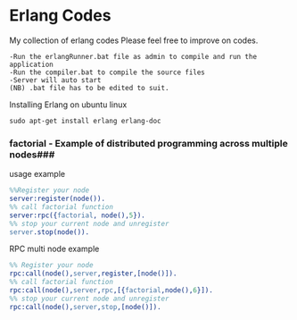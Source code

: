 Erlang Codes
===========
My collection of erlang codes
Please feel free to improve on codes.

~~~
-Run the erlangRunner.bat file as admin to compile and run the application
-Run the compiler.bat to compile the source files
-Server will auto start
(NB) .bat file has to be edited to suit.
~~~

Installing Erlang on ubuntu linux
~~~
sudo apt-get install erlang erlang-doc
~~~

### factorial - Example of distributed programming across multiple nodes###
usage example
~~~erlang
%%Register your node
server:register(node()). 
%% call factorial function 
server:rpc({factorial, node(),5}).
%% stop your current node and unregister
server.stop(node()).
~~~

RPC multi node example
~~~erlang
%% Register your node
rpc:call(node(),server,register,[node()]). 
%% call factorial function 
rpc:call(node(),server,rpc,[{factorial,node(),6}]). 
%% stop your current node and unregister
rpc:call(node(),server,stop,[node()]). 
~~~